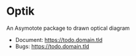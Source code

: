 # Optik

An Asymotote package to drawn optical diagram

* Document: https://todo.domain.tld
* Bugs: https://todo.domain.tld


